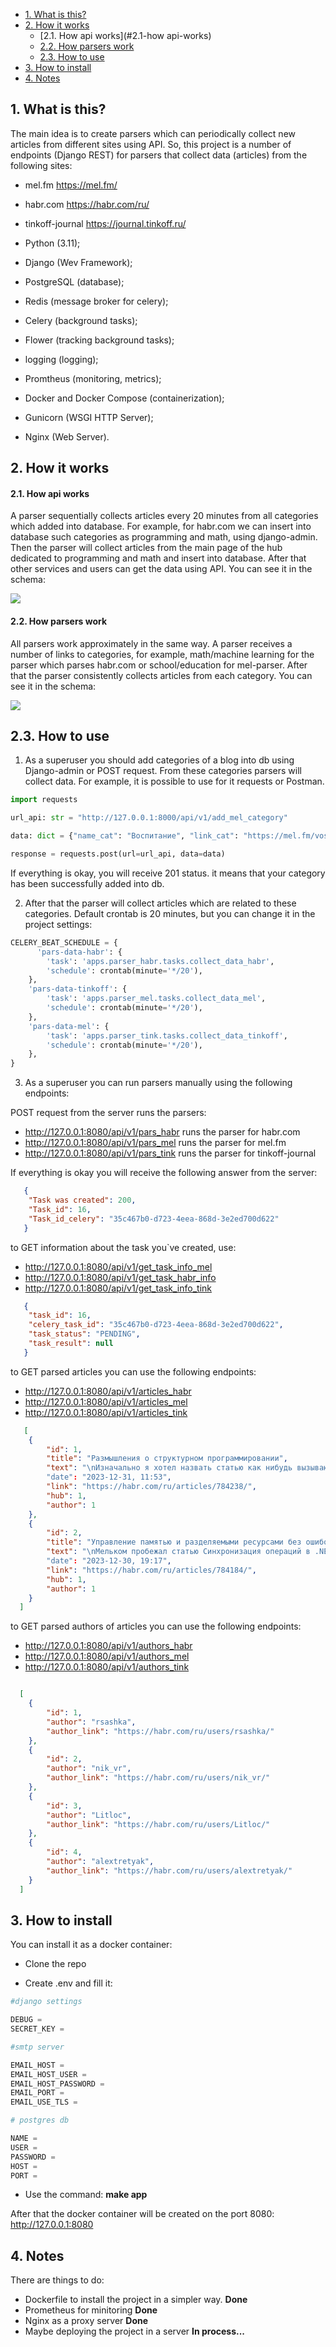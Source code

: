 + [1. What is this?](#1-what-is-this)
+ [2. How it works](#2-how-it-works)
  + [2.1. How api works](#2.1-how api-works)
  + [2.2. How parsers work](#2.2-how-parsers-work)
  + [2.3. How to use](#2.3-how-to-use)
+ [3. How to install](#3-how-to-install)
+ [4. Notes ](#4-notes )


## 1. What is this?

The main idea is to create parsers which can periodically collect new articles
from different sites using API. So, this project is a number of endpoints (Django REST) for parsers that collect data (articles) from the following sites:

+ mel.fm https://mel.fm/
+ habr.com https://habr.com/ru/
+ tinkoff-journal https://journal.tinkoff.ru/



+ Python (3.11);
+ Django (Wev Framework);
+ PostgreSQL (database);
+ Redis (message broker for celery);
+ Celery (background tasks);
+ Flower (tracking background tasks);
+ logging (logging);
+ Promtheus (monitoring, metrics);
+ Docker and Docker Compose (containerization);
+ Gunicorn (WSGI HTTP Server);
+ Nginx (Web Server).


## 2. How it works


#### 2.1. How api works

A parser sequentially collects articles every 20 minutes from all categories which added into database.
For example, for habr.com we can insert into database such categories as programming and math, using django-admin.
Then the parser will collect articles from the main page of the hub dedicated to programming and math and insert into database. 
After that other services and users can get the data using API.
You can see it in the schema:

![](https://github.com/iriskin77/Habr_parser_api/blob/master/images/dj_pars.png)

#### 2.2. How parsers work

All parsers work approximately in the same way. A parser receives a number of links to categories, for example,
math/machine learning for the parser which parses habr.com or school/education for mel-parser. After that the parser
consistently collects articles from each category. You can see it in the schema:

![](https://github.com/iriskin77/Habr_parser_api/blob/master/images/drf_api_parsers.png)

## 2.3. How to use

1) As a superuser you should add categories of a blog into db using Django-admin or POST request.
From these categories parsers will collect data.
For example, it is possible to use for it requests or Postman. 

```python
import requests

url_api: str = "http://127.0.0.1:8000/api/v1/add_mel_category"

data: dict = {"name_cat": "Воспитание", "link_cat": "https://mel.fm/vospitaniye"}

response = requests.post(url=url_api, data=data)

```
If everything is okay, you will receive 201 status. 
it means that your category has been successfully added into db.

2) After that the parser will collect articles which are related to these categories. 
Default crontab is 20 minutes, but you can change it in the project settings:

```python
CELERY_BEAT_SCHEDULE = {
      'pars-data-habr': {
        'task': 'apps.parser_habr.tasks.collect_data_habr',
        'schedule': crontab(minute='*/20'),
    },
    'pars-data-tinkoff': {
        'task': 'apps.parser_mel.tasks.collect_data_mel',
        'schedule': crontab(minute='*/20'),
    },
    'pars-data-mel': {
        'task': 'apps.parser_tink.tasks.collect_data_tinkoff',
        'schedule': crontab(minute='*/20'),
    },
}
```

3) As a superuser you can run parsers manually using the following endpoints:

POST request from the server runs the parsers:

+ http://127.0.0.1:8080/api/v1/pars_habr runs the parser for habr.com
+ http://127.0.0.1:8080/api/v1/pars_mel runs the parser for mel.fm
+ http://127.0.0.1:8080/api/v1/pars_tink runs the parser for tinkoff-journal

If everything is okay you will receive the following answer from the server:
```json
   {
    "Task was created": 200,
    "Task_id": 16,
    "Task_id_celery": "35c467b0-d723-4eea-868d-3e2ed700d622"
   }
```

to GET information about the task you`ve created, use:

+ http://127.0.0.1:8080/api/v1/get_task_info_mel
+ http://127.0.0.1:8080/api/v1/get_task_habr_info
+ http://127.0.0.1:8080/api/v1/get_task_info_tink

```json
   {
    "task_id": 16,
    "celery_task_id": "35c467b0-d723-4eea-868d-3e2ed700d622",
    "task_status": "PENDING",
    "task_result": null
   }
```

to GET parsed articles you can use the following endpoints:

+ http://127.0.0.1:8080/api/v1/articles_habr
+ http://127.0.0.1:8080/api/v1/articles_mel
+ http://127.0.0.1:8080/api/v1/articles_tink

```json
   [
    {
        "id": 1,
        "title": "Размышления о структурном программировании",
        "text": "\nИзначально я хотел назвать статью как нибудь вызывающе, например, \"Как наука может превращаться в религию\..."
        "date": "2023-12-31, 11:53",
        "link": "https://habr.com/ru/articles/784238/",
        "hub": 1,
        "author": 1
    },
    {
        "id": 2,
        "title": "Управление памятью и разделяемыми ресурсами без ошибок",
        "text": "\nМельком пробежал статью Синхронизация операций в .NET на примерах / Хабр, после чего..."
        "date": "2023-12-30, 19:17",
        "link": "https://habr.com/ru/articles/784184/",
        "hub": 1,
        "author": 1
    }
  ]
```

to GET parsed authors of articles you can use the following endpoints:

+ http://127.0.0.1:8080/api/v1/authors_habr
+ http://127.0.0.1:8080/api/v1/authors_mel
+ http://127.0.0.1:8080/api/v1/authors_tink

```json

  [
    {
        "id": 1,
        "author": "rsashka",
        "author_link": "https://habr.com/ru/users/rsashka/"
    },
    {
        "id": 2,
        "author": "nik_vr",
        "author_link": "https://habr.com/ru/users/nik_vr/"
    },
    {
        "id": 3,
        "author": "Litloc",
        "author_link": "https://habr.com/ru/users/Litloc/"
    },
    {
        "id": 4,
        "author": "alextretyak",
        "author_link": "https://habr.com/ru/users/alextretyak/"
    }
  ]  

```

## 3. How to install

You can install it as a docker container:

+ Clone the repo

+ Create .env and fill it:

```python
#django settings

DEBUG = 
SECRET_KEY = 

#smtp server

EMAIL_HOST = 
EMAIL_HOST_USER = 
EMAIL_HOST_PASSWORD = 
EMAIL_PORT = 
EMAIL_USE_TLS = 

# postgres db

NAME =
USER =
PASSWORD =
HOST =
PORT =

```

+ Use the command: <strong>make app</strong>

After that the docker container will be created on the port 8080: http://127.0.0.1:8080

## 4. Notes 

There are things to do:

+ Dockerfile to install the project in a simpler way. <strong>Done</strong>
+ Prometheus for minitoring <strong>Done</strong>
+ Nginx as a proxy server <strong>Done</strong>
+ Maybe deploying the project in a server <strong>In process...</strong>

